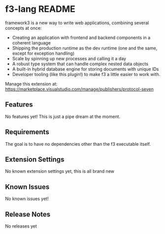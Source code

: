 # f3-lang README

framework3 is a new way to write web applications, combining several concepts at once:

* Creating an application with frontend and backend components in a coherent language
* Shipping the production runtime as the dev runtime (one and the same, except for exception handling)
* Scale by spinning up new processes and calling it a day
* A robust type system that can handle complex nested data objects
* A built-in hybrid database engine for storing documents with unique IDs
* Developer tooling (like this plugin!) to make f3 a little easier to work with.

Manage this extension at: https://marketplace.visualstudio.com/manage/publishers/protocol-seven

## Features

No features yet! This is just a pipe dream at the moment.

## Requirements

The goal is to have no dependencies other than the f3 executable itself.

## Extension Settings

No known extension settings yet, this is all brand new

## Known Issues

No known issues yet!

## Release Notes

No releases yet